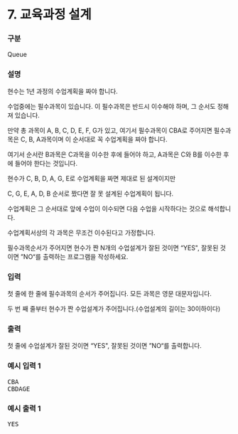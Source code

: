 # 7. 교육과정 설계

### 구분

<p>Queue</p>

### 설명

<p>현수는 1년 과정의 수업계획을 짜야 합니다.</p>

<p>수업중에는 필수과목이 있습니다. 이 필수과목은 반드시 이수해야 하며, 그 순서도 정해져 있습니다.</p>

<p>만약 총 과목이 A, B, C, D, E, F, G가 있고, 여기서 필수과목이 CBA로 주어지면 필수과목은 C, B, A과목이며 이 순서대로 꼭 수업계획을 짜야 합니다.</p>

<p>여기서 순서란 B과목은 C과목을 이수한 후에 들어야 하고, A과목은 C와 B를 이수한 후에 들어야 한다는 것입니다.</p>

<p>현수가 C, B, D, A, G, E로 수업계획을 짜면 제대로 된 설계이지만</p>

<p>C, G, E, A, D, B 순서로 짰다면 잘 못 설계된 수업계획이 됩니다.</p>

<p>수업계획은 그 순서대로 앞에 수업이 이수되면 다음 수업을 시작하다는 것으로 해석합니다.</p>

<p>수업계획서상의 각 과목은 무조건 이수된다고 가정합니다.</p>

<p>필수과목순서가 주어지면 현수가 짠 N개의 수업설계가 잘된 것이면 “YES", 잘못된 것이면 ”NO“를 출력하는 프로그램을 작성하세요.</p>

### 입력

<p>첫 줄에 한 줄에 필수과목의 순서가 주어집니다. 모든 과목은 영문 대문자입니다.</p>

<p>두 번 째 줄부터 현수가 짠 수업설계가 주어집니다.(수업설계의 길이는 30이하이다)</p>

### 출력

<p>첫 줄에 수업설계가 잘된 것이면 “YES", 잘못된 것이면 ”NO“를 출력합니다.</p>

### 예시 입력 1

<pre>CBA
CBDAGE</pre>

### 예시 출력 1

<pre>YES</pre>